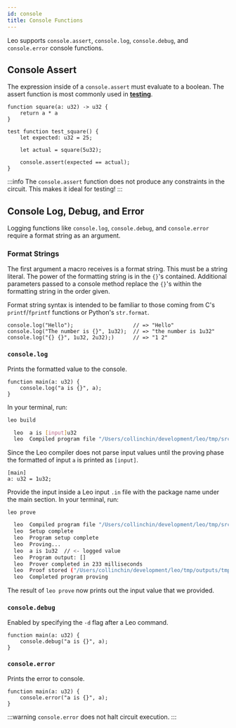 ```yaml
---
id: console
title: Console Functions
---
```


Leo supports `console.assert`, `console.log`, `console.debug`, and `console.error` console functions.

## Console Assert

The expression inside of a `console.assert` must evaluate to a boolean.
The assert function is most commonly used in [**testing**](aleo/documentation/developer/language/12_tests.md).

```leo
function square(a: u32) -> u32 {
    return a * a
}

test function test_square() {
    let expected: u32 = 25;

    let actual = square(5u32);

    console.assert(expected == actual);
}
```

:::info
The `console.assert` function does not produce any constraints in the circuit. This makes it ideal for testing!
:::

## Console Log, Debug, and Error

Logging functions like `console.log`, `console.debug`, and `console.error` require a format string as an argument. 

### Format Strings
The first argument a macro receives is a format string. This must be a string literal. The power of the formatting string is in the `{}`'s contained.
Additional parameters passed to a console method replace the `{}`'s within the formatting string in the order given.

Format string syntax is intended to be familiar to those coming from C's `printf`/`fprintf` functions or Python's `str.format`.

```leo
console.log("Hello");                   // => "Hello"
console.log("The number is {}", 1u32);  // => "the number is 1u32"
console.log("{} {}", 1u32, 2u32);)      // => "1 2"
```


### `console.log`
Prints the formatted value to the console.
```leo title="src/main.leo"
function main(a: u32) {
    console.log("a is {}", a);
}
```
In your terminal, run:
```bash
leo build
```
```bash title="console output:"
  leo  a is [input]u32
  leo  Compiled program file "/Users/collinchin/development/leo/tmp/src/main.leo"
```

Since the Leo compiler does not parse input values until the proving phase the formatted of input `a` is printed as `[input]`.

```leo title="inputs/{$NAME}.in
[main]
a: u32 = 1u32;
```

Provide the input inside a Leo input `.in` file with the package name under the main section. In your terminal, run:

```leo
leo prove
```

```bash title="console output:"
  leo  Compiled program file "/Users/collinchin/development/leo/tmp/src/main.leo"
  leo  Setup complete
  leo  Program setup complete
  leo  Proving...
  leo  a is 1u32  // <- logged value
  leo  Program output: []
  leo  Prover completed in 233 milliseconds
  leo  Proof stored ("/Users/collinchin/development/leo/tmp/outputs/tmp.proof")
  leo  Completed program proving
```

The result of `leo prove` now prints out the input value that we provided. 

### `console.debug`
Enabled by specifying the `-d` flag after a Leo command.
```leo
function main(a: u32) {
    console.debug("a is {}", a);
}
```

### `console.error`
Prints the error to console. 
```leo
function main(a: u32) {
    console.error("a is {}", a);
}
```
:::warning
`console.error` does not halt circuit execution.
:::